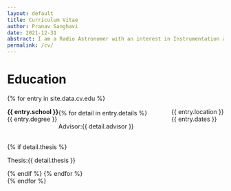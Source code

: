 ```yaml
---
layout: default
title: Curriculum Vitae
author: Pranav Sanghavi
date: 2021-12-31
abstract: I am a Radio Astronomer with an interest in Instrumentation and VLBI. I am currently completing my PhD at West Virginia University. My goal is to strive towards acquiring end-to-end experitise from analog chains to digital pipelines. I would like to build to telescopes to uncover the secrets of Fast Radio Bursts and Cosmology.
permalink: /cv/
---
```


# Education

<div>
    {% for entry in site.data.cv.edu %}
    <div>
        <p style='float: left'><b>{{ entry.school }}</b><br>{{ entry.degree }}</p>
        <p style='float: right'>{{ entry.location }}<br>{{ entry.dates }}</p>
    </div><br>
    <div>
      {% for detail in entry.details %}
        <p>Advisor:{{ detail.advisor }}</p><br>
        {% if detail.thesis %}
          <p>Thesis:{{ detail.thesis }}</p>
        {% endif %}
      {% endfor %}
    </div>
    {% endfor %}

</div>
